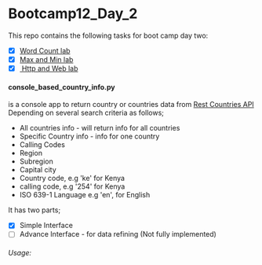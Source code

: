 # Bootcamp12_Day_2

This repo contains the following tasks for boot camp day two:
- [x] [Word Count lab](https://github.com/GathuBoswell/Bootcamp12_Day_2/blob/master/word_count.py)
- [x] [Max and Min lab](https://github.com/GathuBoswell/Bootcamp12_Day_2/blob/master/max_min_number.py)
- [x] [ Http and Web lab](https://github.com/GathuBoswell/Bootcamp12_Day_2/blob/master/console_based_country_info.py)

#### console_based_country_info.py 
is a console app to return country
or countries data from [Rest Countries API](http://restcountries.eu/)
Depending on several search criteria as follows;
* All countries info - will return info for all countries
* Specific Country info - info for one country
* Calling Codes
* Region
* Subregion
* Capital city
* Country code, e.g 'ke' for Kenya
* calling code, e.g '254' for Kenya
* ISO 639-1 Language e.g 'en', for English

It has two parts;
- [x] Simple Interface
- [ ] Advance Interface - for data refining (Not fully implemented)
###### Usage:

